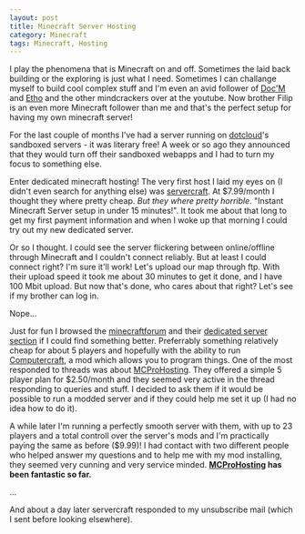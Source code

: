 ```yaml
---
layout: post
title: Minecraft Server Hosting
category: Minecraft
tags: Minecraft, Hosting
---
```


I play the phenomena that is Minecraft on and off. Sometimes the laid back building or the exploring is just what I need. Sometimes I can challange myself to build cool complex stuff and I'm even an avid follower of [Doc'M][] and [Etho][] and the other mindcrackers over at the youtube. Now brother Filip is an even more Minecraft follower than me and that's the perfect setup for having my own minecraft server!

For the last couple of months I've had a server running on [dotcloud][]'s sandboxed servers - it was literary free! A week or so ago they announced that they would turn off their sandboxed webapps and I had to turn my focus to something else.

Enter dedicated minecraft hosting! The very first host I laid my eyes on (I didn't even search for anything else) was [servercraft][]. At $7.99/month I thought they where pretty cheap. *But they where pretty horrible*. "Instant Minecraft Server setup in under 15 minutes!". It took me about that long to get my first payment information and when I woke up that morning I could try out my new dedicated server.

Or so I thought. I could see the server flickering between online/offline through Minecraft and I couldn't connect reliably. But at least I could connect right? I'm sure it'll work! Let's upload our map through ftp. With their upload speed it took me about 30 minutes to get it done, and I have 100 Mbit upload. But now that's done, who cares about that right? Let's see if my brother can log in.

Nope...

Just for fun I browsed the [minecraftforum][] and their [dedicated server section][servf] if I could find something better. Preferrably something relatively cheap for about 5 players and hopefully with the ability to run [Computercraft][], a mod which allows you to program things. One of the most responded to threads was about [MCProHosting][]. They offered a simple 5 player plan for $2.50/month and they seemed very active in the thread responding to queries and stuff. I decided to ask them if it would be possible to run a modded server and if they could help me set it up (I had no idea how to do it).

A while later I'm running a perfectly smooth server with them, with up to 23 players and a total controll over the server's mods and I'm practically paying the same as before ($9.99)! I had contact with two different people who helped answer my questions and to help me with my mod installing, they seemed very cunning and very service minded. **[MCProHosting][] has been fantastic so far.**

...

And about a day later servercraft responded to my unsubscribe mail (which I sent before looking elsewhere).

[Doc'M]: https://www.youtube.com/channel/UC4O9HKe9Jt5yAhKuNv3LXpQ
[Etho]: https://www.youtube.com/feed/UCFKDEp9si4RmHFWJW1vYsMA
[dotcloud]: https://www.dotcloud.com/
[servercraft]: http://servercraft.co/
[minecraftforum]: http://www.minecraftforum.net/
[servf]: http://www.minecraftforum.net/forum/131-minecraft-server-hosting/
[Computercraft]: http://www.computercraft.info/
[MCProHosting]: http://mcprohosting.com/

